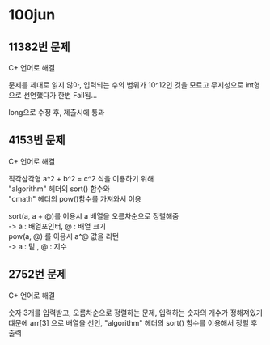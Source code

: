 # 100jun

## 11382번 문제

C+ 언어로 해결

문제를 제대로 읽지 않아, 입력되는 수의 범위가
10^12인 것을 모르고 무지성으로 int형으로 선언했다가
한번 Fail됨...

long으로 수정 후, 제출시에 통과

## 4153번 문제

C+ 언어로 해결

직각삼각형 a^2 + b^2 = c^2 식을 이용하기 위해 </br>
"algorithm" 헤더의 sort() 함수와 </br>
"cmath" 헤더의 pow()함수를 가져와서 이용 </br>

sort(a, a + @)를 이용시 a 배열을 오름차순으로 정렬해줌 </br>
-> a : 배열포인터, @ : 배열 크기 </br>
pow(a, @) 를 이용시 a^@ 값을 리턴 </br>
-> a : 밑 , @ : 지수 </br>

## 2752번 문제

C+ 언어로 해결

숫자 3개를 입력받고, 오름차순으로 정렬하는 문제, 
입력하는 숫자의 개수가 정해져있기 떄문에
arr[3] 으로 배열을 선언,
"algorithm" 헤더의 sort() 함수를 이용해서 정렬 후 출력
